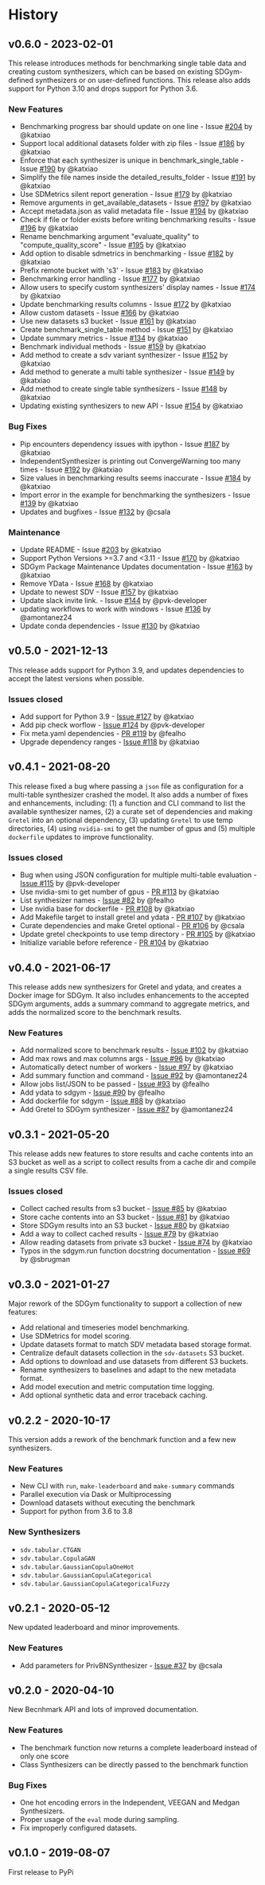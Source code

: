 # History

## v0.6.0 - 2023-02-01
This release introduces methods for benchmarking single table data and creating custom synthesizers, which can be based on existing SDGym-defined synthesizers or on user-defined functions. This release also adds support for Python 3.10 and drops support for Python 3.6.

### New Features
* Benchmarking progress bar should update on one line - Issue [#204](https://github.com/sdv-dev/SDGym/issues/204) by @katxiao
* Support local additional datasets folder with zip files - Issue [#186](https://github.com/sdv-dev/SDGym/issues/186) by @katxiao
* Enforce that each synthesizer is unique in benchmark_single_table - Issue [#190](https://github.com/sdv-dev/SDGym/issues/190) by @katxiao
* Simplify the file names inside the detailed_results_folder - Issue [#191](https://github.com/sdv-dev/SDGym/issues/191) by @katxiao
* Use SDMetrics silent report generation - Issue [#179](https://github.com/sdv-dev/SDGym/issues/179) by @katxiao
* Remove arguments in get_available_datasets - Issue [#197](https://github.com/sdv-dev/SDGym/issues/197) by @katxiao
* Accept metadata.json as valid metadata file - Issue [#194](https://github.com/sdv-dev/SDGym/issues/194) by @katxiao
* Check if file or folder exists before writing benchmarking results - Issue [#196](https://github.com/sdv-dev/SDGym/issues/196) by @katxiao
* Rename benchmarking argument "evaluate_quality" to "compute_quality_score" - Issue [#195](https://github.com/sdv-dev/SDGym/issues/195) by @katxiao
* Add option to disable sdmetrics in benchmarking - Issue [#182](https://github.com/sdv-dev/SDGym/issues/182) by @katxiao
* Prefix remote bucket with 's3' - Issue [#183](https://github.com/sdv-dev/SDGym/issues/183) by @katxiao
* Benchmarking error handling - Issue [#177](https://github.com/sdv-dev/SDGym/issues/177) by @katxiao
* Allow users to specify custom synthesizers' display names - Issue [#174](https://github.com/sdv-dev/SDGym/issues/174) by @katxiao
* Update benchmarking results columns - Issue [#172](https://github.com/sdv-dev/SDGym/issues/172) by @katxiao
* Allow custom datasets - Issue [#166](https://github.com/sdv-dev/SDGym/issues/166) by @katxiao
* Use new datasets s3 bucket - Issue [#161](https://github.com/sdv-dev/SDGym/issues/161) by @katxiao
* Create benchmark_single_table method - Issue [#151](https://github.com/sdv-dev/SDGym/issues/151) by @katxiao
* Update summary metrics - Issue [#134](https://github.com/sdv-dev/SDGym/issues/134) by @katxiao
* Benchmark individual methods - Issue [#159](https://github.com/sdv-dev/SDGym/issues/159) by @katxiao
* Add method to create a sdv variant synthesizer - Issue [#152](https://github.com/sdv-dev/SDGym/issues/152) by @katxiao
* Add method to generate a multi table synthesizer - Issue [#149](https://github.com/sdv-dev/SDGym/issues/149) by @katxiao
* Add method to create single table synthesizers - Issue [#148](https://github.com/sdv-dev/SDGym/issues/148) by @katxiao
* Updating existing synthesizers to new API - Issue [#154](https://github.com/sdv-dev/SDGym/issues/154) by @katxiao

### Bug Fixes
* Pip encounters dependency issues with ipython - Issue [#187](https://github.com/sdv-dev/SDGym/issues/187) by @katxiao
* IndependentSynthesizer is printing out ConvergeWarning too many times - Issue [#192](https://github.com/sdv-dev/SDGym/issues/192) by @katxiao
* Size values in benchmarking results seems inaccurate - Issue [#184](https://github.com/sdv-dev/SDGym/issues/184) by @katxiao
* Import error in the example for benchmarking the synthesizers - Issue [#139](https://github.com/sdv-dev/SDGym/issues/139) by @katxiao
* Updates and bugfixes - Issue [#132](https://github.com/sdv-dev/SDGym/issues/132) by @csala

### Maintenance
* Update README - Issue [#203](https://github.com/sdv-dev/SDGym/issues/203) by @katxiao
* Support Python Versions >=3.7 and <3.11 - Issue [#170](https://github.com/sdv-dev/SDGym/issues/170) by @katxiao
* SDGym Package Maintenance Updates documentation  - Issue [#163](https://github.com/sdv-dev/SDGym/issues/163) by @katxiao
* Remove YData - Issue [#168](https://github.com/sdv-dev/SDGym/issues/168) by @katxiao
* Update to newest SDV - Issue [#157](https://github.com/sdv-dev/SDGym/issues/157) by @katxiao
* Update slack invite link. - Issue [#144](https://github.com/sdv-dev/SDGym/issues/144) by @pvk-developer
* updating workflows to work with windows - Issue [#136](https://github.com/sdv-dev/SDGym/issues/136) by @amontanez24
* Update conda dependencies - Issue [#130](https://github.com/sdv-dev/SDGym/issues/130) by @katxiao

## v0.5.0 - 2021-12-13
This release adds support for Python 3.9, and updates dependencies to accept the latest versions when possible.

### Issues closed

* Add support for Python 3.9 - [Issue #127](https://github.com/sdv-dev/SDGym/issues/127) by @katxiao
* Add pip check worflow - [Issue #124](https://github.com/sdv-dev/SDGym/issues/124) by @pvk-developer
* Fix meta.yaml dependencies - [PR #119](https://github.com/sdv-dev/SDGym/pull/119) by @fealho
* Upgrade dependency ranges - [Issue #118](https://github.com/sdv-dev/SDGym/issues/118) by @katxiao

## v0.4.1 - 2021-08-20
This release fixed a bug where passing a `json` file as configuration for a multi-table synthesizer crashed the model.
It also adds a number of fixes and enhancements, including: (1) a function and CLI command to list the available synthesizer names,
(2) a curate set of dependencies and making `Gretel` into an optional dependency, (3) updating `Gretel` to use temp directories,
(4) using `nvidia-smi` to get the number of gpus and (5) multiple `dockerfile` updates to improve functionality.

### Issues closed

* Bug when using JSON configuration for multiple multi-table evaluation - [Issue #115](https://github.com/sdv-dev/SDGym/issues/115) by @pvk-developer
* Use nvidia-smi to get number of gpus - [PR #113](https://github.com/sdv-dev/SDGym/issues/113) by @katxiao
* List synthesizer names - [Issue #82](https://github.com/sdv-dev/SDGym/issues/82) by @fealho
* Use nvidia base for dockerfile - [PR #108](https://github.com/sdv-dev/SDGym/issues/108) by @katxiao
* Add Makefile target to install gretel and ydata - [PR #107](https://github.com/sdv-dev/SDGym/issues/107) by @katxiao
* Curate dependencies and make Gretel optional - [PR #106](https://github.com/sdv-dev/SDGym/issues/106) by @csala
* Update gretel checkpoints to use temp directory - [PR #105](https://github.com/sdv-dev/SDGym/issues/105) by @katxiao
* Initialize variable before reference - [PR #104](https://github.com/sdv-dev/SDGym/issues/104) by @katxiao

## v0.4.0 - 2021-06-17

This release adds new synthesizers for Gretel and ydata, and creates a Docker image for SDGym.
It also includes enhancements to the accepted SDGym arguments, adds a summary command to aggregate
metrics, and adds the normalized score to the benchmark results.

### New Features

* Add normalized score to benchmark results - [Issue #102](https://github.com/sdv-dev/SDGym/issues/102) by @katxiao
* Add max rows and max columns args - [Issue #96](https://github.com/sdv-dev/SDGym/issues/96) by @katxiao
* Automatically detect number of workers - [Issue #97](https://github.com/sdv-dev/SDGym/issues/97) by @katxiao
* Add summary function and command - [Issue #92](https://github.com/sdv-dev/SDGym/issues/92) by @amontanez24
* Allow jobs list/JSON to be passed - [Issue #93](https://github.com/sdv-dev/SDGym/issues/93) by @fealho
* Add ydata to sdgym - [Issue #90](https://github.com/sdv-dev/SDGym/issues/90) by @fealho
* Add dockerfile for sdgym - [Issue #88](https://github.com/sdv-dev/SDGym/issues/88) by @katxiao
* Add Gretel to SDGym synthesizer - [Issue #87](https://github.com/sdv-dev/SDGym/issues/87) by @amontanez24

## v0.3.1 - 2021-05-20

This release adds new features to store results and cache contents into an S3 bucket
as well as a script to collect results from a cache dir and compile a single results
CSV file.

### Issues closed

* Collect cached results from s3 bucket - [Issue #85](https://github.com/sdv-dev/SDGym/issues/85) by @katxiao
* Store cache contents into an S3 bucket - [Issue #81](https://github.com/sdv-dev/SDGym/issues/81) by @katxiao
* Store SDGym results into an S3 bucket - [Issue #80](https://github.com/sdv-dev/SDGym/issues/80) by @katxiao
* Add a way to collect cached results - [Issue #79](https://github.com/sdv-dev/SDGym/issues/79) by @katxiao
* Allow reading datasets from private s3 bucket - [Issue #74](https://github.com/sdv-dev/SDGym/issues/74) by @katxiao
* Typos in the sdgym.run function docstring documentation - [Issue #69](https://github.com/sdv-dev/SDGym/issues/69) by @sbrugman

## v0.3.0 - 2021-01-27

Major rework of the SDGym functionality to support a collection of new features:

* Add relational and timeseries model benchmarking.
* Use SDMetrics for model scoring.
* Update datasets format to match SDV metadata based storage format.
* Centralize default datasets collection in the `sdv-datasets` S3 bucket.
* Add options to download and use datasets from different S3 buckets.
* Rename synthesizers to baselines and adapt to the new metadata format.
* Add model execution and metric computation time logging.
* Add optional synthetic data and error traceback caching.

## v0.2.2 - 2020-10-17

This version adds a rework of the benchmark function and a few new synthesizers.

### New Features

* New CLI with `run`, `make-leaderboard` and `make-summary` commands
* Parallel execution via Dask or Multiprocessing
* Download datasets without executing the benchmark
* Support for python from 3.6 to 3.8

### New Synthesizers

* `sdv.tabular.CTGAN`
* `sdv.tabular.CopulaGAN`
* `sdv.tabular.GaussianCopulaOneHot`
* `sdv.tabular.GaussianCopulaCategorical`
* `sdv.tabular.GaussianCopulaCategoricalFuzzy`

## v0.2.1 - 2020-05-12

New updated leaderboard and minor improvements.

### New Features

* Add parameters for PrivBNSynthesizer - [Issue #37](https://github.com/sdv-dev/SDGym/issues/37) by @csala

## v0.2.0 - 2020-04-10

New Becnhmark API and lots of improved documentation.

### New Features

* The benchmark function now returns a complete leaderboard instead of only one score
* Class Synthesizers can be directly passed to the benchmark function

### Bug Fixes

* One hot encoding errors in the Independent, VEEGAN and Medgan Synthesizers.
* Proper usage of the `eval` mode during sampling.
* Fix improperly configured datasets.

## v0.1.0 - 2019-08-07

First release to PyPi

